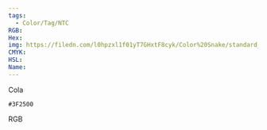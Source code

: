 ```yaml
---
tags:
  - Color/Tag/NTC
RGB:
Hex:
img: https://filedn.com/l0hpzxl1f01yT7GHxtF8cyk/Color%20Snake/standard_csv_to_svg/3F2500.svg
CMYK:
HSL:
Name:
---
```

Cola
```palette
#3F2500
```
RGB
